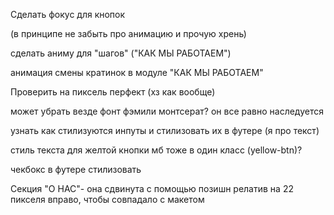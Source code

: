 Сделать фокус для кнопок

(в принципе не забыть про анимацию и прочую хрень)

сделать аниму для "шагов" ("КАК МЫ РАБОТАЕМ")

анимация смены кратинок в модуле "КАК МЫ РАБОТАЕМ"

Проверить на пиксель перфект (хз как вообще)

может убрать везде фонт фэмили монтсерат? он все равно наследуется

узнать как стилизуются инпуты и стилизовать их в футере (я про текст)

стиль текста для желтой кнопки мб тоже в один класс (yellow-btn)?

чекбокс в футере стилизовать

<!-- внизу, где футер__сенд стоит ширина 101% чтобы влезал текст "согласен на обработку данных" -->

<!-- ------------------------------------------------------------------------------------------- -->

Секция "О НАС"- она сдвинута с помощью позишн релатив на 22 пикселя вправо, чтобы совпадало с макетом

